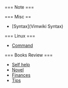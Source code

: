 === Note ===

=== Misc ==
* [Syntax](Vimwiki Syntax)

=== Linux ===
* [Command](Command)

=== Books Review ===
* [Self help](Self-help)
* [Novel](Novel)
* [Finances](Finances)
* [Tips](Tips)
